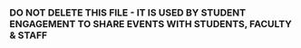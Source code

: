 ### DO NOT DELETE THIS FILE - IT IS USED BY STUDENT ENGAGEMENT TO SHARE EVENTS WITH STUDENTS, FACULTY & STAFF
